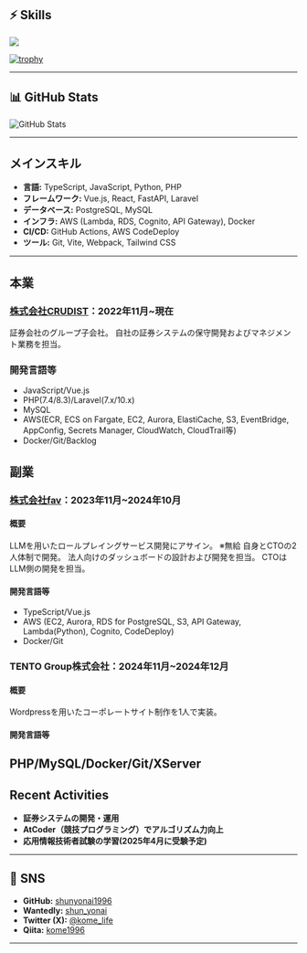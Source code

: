 ## ⚡️ Skills
<img src="https://skillicons.dev/icons?i=html,css,js,ts,vue,react,next,figma,python,fastapi,php,laravel,docker,terraform,aws,gcp,git" />

[![trophy](https://github-profile-trophy.vercel.app/?username=shunyonai1996&theme=onedark)](https://github.com/ryo-ma/github-profile-trophy)

---

## 📊 GitHub Stats
![GitHub Stats](https://github-readme-stats.vercel.app/api?username=shunyonai1996&show_icons=true&theme=onedark)

---

## メインスキル
- **言語:** TypeScript, JavaScript, Python, PHP
- **フレームワーク:** Vue.js, React, FastAPI, Laravel
- **データベース:** PostgreSQL, MySQL
- **インフラ:** AWS (Lambda, RDS, Cognito, API Gateway), Docker
- **CI/CD:** GitHub Actions, AWS CodeDeploy
- **ツール:** Git, Vite, Webpack, Tailwind CSS

---
## 本業
### [株式会社CRUDIST](https://crudist.jp/)：2022年11月~現在
証券会社のグループ子会社。
自社の証券システムの保守開発およびマネジメント業務を担当。

### 開発言語等
- JavaScript/Vue.js
- PHP(7.4/8.3)/Laravel(7.x/10.x)
- MySQL
- AWS(ECR, ECS on Fargate, EC2, Aurora, ElastiCache, S3, EventBridge, AppConfig, Secrets Manager, CloudWatch, CloudTrail等)
- Docker/Git/Backlog

## 副業
### [株式会社fav](https://fav.blue/)：2023年11月~2024年10月
#### 概要
LLMを用いたロールプレイングサービス開発にアサイン。 ※無給
自身とCTOの2人体制で開発。
法人向けのダッシュボードの設計および開発を担当。
CTOはLLM側の開発を担当。
#### 開発言語等
- TypeScript/Vue.js
- AWS (EC2, Aurora, RDS for PostgreSQL, S3, API Gateway, Lambda(Python), Cognito, CodeDeploy)
- Docker/Git

### TENTO Group株式会社：2024年11月~2024年12月
#### 概要
Wordpressを用いたコーポレートサイト制作を1人で実装。
#### 開発言語等
PHP/MySQL/Docker/Git/XServer
---

## Recent Activities
- **証券システムの開発・運用**
- **AtCoder（競技プログラミング）でアルゴリズム力向上**
- **応用情報技術者試験の学習(2025年4月に受験予定)**

---

## 📱 SNS
- **GitHub:** [shunyonai1996](https://github.com/shunyonai1996)
- **Wantedly:** [shun_yonai](https://www.wantedly.com/id/shun_yonai)
- **Twitter (X):** [@kome_life](https://x.com/kome_life)
- **Qiita:** [kome1996](https://qiita.com/kome1996)

---

<!--
**shunyonai1996/shunyonai1996** is a ✨ _special_ ✨ repository because its `README.md` (this file) appears on your GitHub profile.

Here are some ideas to get you started:

- 🔭 I’m currently working on ...
- 🌱 I’m currently learning ...
- 👯 I’m looking to collaborate on ...
- 🤔 I’m looking for help with ...
- 💬 Ask me about ...
- 📫 How to reach me: ...
- 😄 Pronouns: ...
- ⚡ Fun fact: ...
-->

